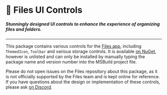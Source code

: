 ﻿# 📁 Files UI Controls

##### Stunningly designed UI controls to enhance the experience of organizing files and folders.

---

This package contains various controls for the [Files app](https://files.community), including `ThemedIcon`, `Toolbar` and various storage controls.
It is available [on NuGet](https://www.nuget.org/packages/Files.App.Controls), however is unlisted and can only be installed by manually typing the package name and version number into the MSBuild project file.

Please do not open issues on the Files repository about this package, as it is not officially supported by the Files team and is kept online for reference.
If you have questions about the design or implementation of these controls, please ask [on Discord](https://discord.gg/files).
